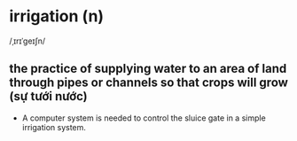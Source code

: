 # irrigation (n)

/ˌɪrɪˈɡeɪʃn/

## the practice of supplying water to an area of land through pipes or channels so that crops will grow (sự tưới nước)

- A computer system is needed to control the sluice gate in a simple irrigation system.